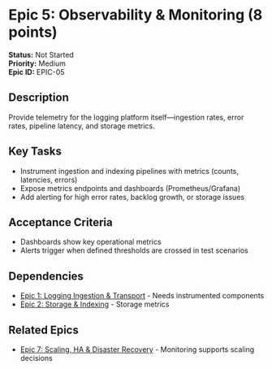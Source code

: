 # Epic 5: Observability & Monitoring (8 points)

**Status:** Not Started  
**Priority:** Medium  
**Epic ID:** EPIC-05

## Description

Provide telemetry for the logging platform itself—ingestion rates, error rates, pipeline latency, and storage metrics.

## Key Tasks

- Instrument ingestion and indexing pipelines with metrics (counts, latencies, errors)
- Expose metrics endpoints and dashboards (Prometheus/Grafana)
- Add alerting for high error rates, backlog growth, or storage issues

## Acceptance Criteria

- Dashboards show key operational metrics
- Alerts trigger when defined thresholds are crossed in test scenarios

## Dependencies

- [Epic 1: Logging Ingestion & Transport](epic-01.md) - Needs instrumented components
- [Epic 2: Storage & Indexing](epic-02.md) - Storage metrics

## Related Epics

- [Epic 7: Scaling, HA & Disaster Recovery](epic-07.md) - Monitoring supports scaling decisions

